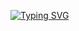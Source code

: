 [![Typing SVG](https://readme-typing-svg.herokuapp.com?color=006AF7&lines=%F0%9F%90%B6++%E8%87%AA%E7%95%99%E5%9C%B0)](https://git.io/typing-svg)


